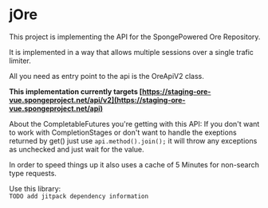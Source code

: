 # jOre

This project is implementing the API for the SpongePowered Ore Repository.

It is implemented in a way that allows multiple sessions over a single trafic limiter.

All you need as entry point to the api is the OreApiV2 class.

**This implementation currently targets [https://staging-ore-vue.spongeproject.net/api/v2](https://staging-ore-vue.spongeproject.net/api)**

About the CompletableFutures you're getting with this API:
If you don't want to work with CompletionStages or don't want to handle the exeptions returned by get()
just use `api.method().join();` it will throw any exceptions as unchecked and just wait for the value.

In order to speed things up it also uses a cache of 5 Minutes for non-search type requests.

Use this library:  
`TODO add jitpack dependency information`